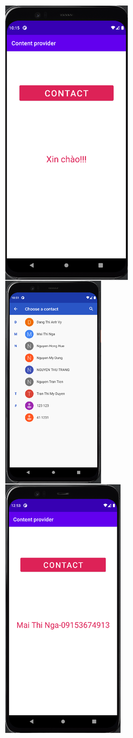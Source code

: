 ![TEXT](https://raw.githubusercontent.com/tranggnguyen/TH_LTDD/master/Contentprovider/Images/contac.png)
![TEXT](https://raw.githubusercontent.com/tranggnguyen/TH_LTDD/master/Contentprovider/Images/contact2.png)
![TEXT](https://raw.githubusercontent.com/tranggnguyen/TH_LTDD/master/Contentprovider/Images/chitiet.png)
